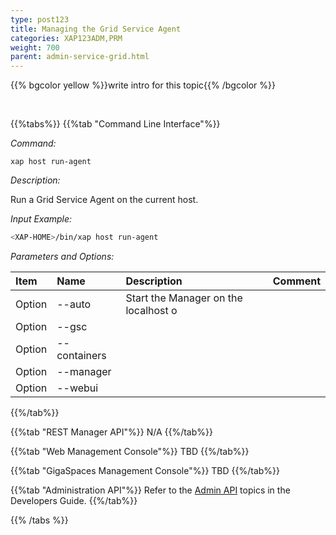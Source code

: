 ```yaml
---
type: post123
title: Managing the Grid Service Agent
categories: XAP123ADM,PRM 
weight: 700
parent: admin-service-grid.html
---
```

 
  

{{% bgcolor yellow %}}write intro for this topic{{% /bgcolor %}}

<br>
 
 
{{%tabs%}}
{{%tab "Command Line Interface"%}}

*Command:*

`xap host run-agent`  

*Description:*
 
Run a Grid Service Agent on the current host.

*Input Example:*

```bash
<XAP-HOME>/bin/xap host run-agent
```

*Parameters and Options:*

| Item | Name | Description | Comment |
|:-----|:------|:------------|:--------|
|Option | --auto | Start the Manager on the localhost o||
|Option | --gsc  |  ||
|Option | --containers  |  ||
|Option | --manager  |  ||
|Option | --webui  |  ||
 
{{%/tab%}}

{{%tab "REST Manager API"%}}
N/A
{{%/tab%}}


{{%tab "Web Management Console"%}}
TBD
{{%/tab%}}


{{%tab "GigaSpaces Management Console"%}}
TBD
{{%/tab%}}


{{%tab "Administration API"%}}
Refer to the [Admin API](../dev-java/administration-and-monitoring-overview.html) topics in the Developers Guide.
{{%/tab%}}

{{% /tabs %}}
